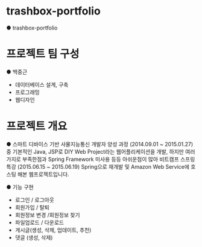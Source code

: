 # trashbox-portfolio
● trashbox-portfolio

# 프로젝트 팀 구성
● 백중근
 - 데이터베이스 설계, 구축
 - 프로그래밍
 - 웹디자인

# 프로젝트 개요
● 스마트 디바이스 기반 사물지능통신 개발자 양성 과정
(2014.09.01 ~ 2015.01.27)중 기본적인 Java, JSP로 DIY Web Project라는 웹어플리케이션을 개발,
하지만 여러가지로 부족한점과 Spring Framework 미사용 등등 아쉬운점이 많아
비트캠프 스프링특강 (2015.06.15 ~ 2015.06.19) Spring으로 재개발 및 Amazon Web Service에 호스팅 해본 웹프로젝트입니다.

● 기능 구현
 - 로그인 / 로그아웃
 - 회원가입 / 탈퇴
 - 회원정보 변경 /회원정보 찾기
 - 파일업로드 / 다운로드
 - 게시글(생성, 삭제, 업데이트, 추천)
 - 댓글 (생성, 삭제)
